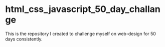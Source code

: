 # html_css_javascript_50_day_challange
This is the repository I created to challenge myself on web-design for 50 days consistently.

